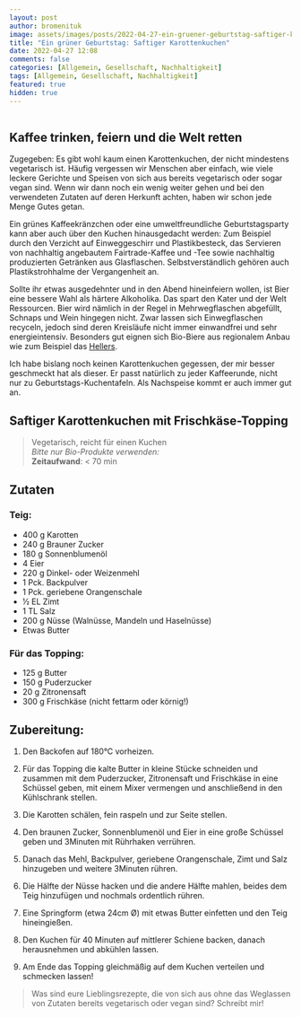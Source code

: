```yaml
---
layout: post
author: bromenituk
image: assets/images/posts/2022-04-27-ein-gruener-geburtstag-saftiger-karottenkuchen.png
title: "Ein grüner Geburtstag: Saftiger Karottenkuchen"
date: 2022-04-27 12:08
comments: false
categories: [Allgemein, Gesellschaft, Nachhaltigkeit]
tags: [Allgemein, Gesellschaft, Nachhaltigkeit]
featured: true
hidden: true
---
```


<img src="https://vg07.met.vgwort.de/na/8936ce2190d742a7a1d97c5631a31480" alt="" width="1" height="1" />

## Kaffee trinken, feiern und die Welt retten

Zugegeben: Es gibt wohl kaum einen Karottenkuchen, der nicht mindestens vegetarisch ist. Häufig vergessen wir Menschen aber einfach, wie viele leckere Gerichte und Speisen von sich aus bereits vegetarisch oder sogar vegan sind. Wenn wir dann noch ein wenig weiter gehen und bei den verwendeten Zutaten auf deren Herkunft achten, haben wir schon jede Menge Gutes getan.

Ein grünes Kaffeekränzchen oder eine umweltfreundliche Geburtstagsparty kann aber auch über den Kuchen hinausgedacht werden: Zum Beispiel durch den Verzicht auf Einweggeschirr und Plastikbesteck, das Servieren von nachhaltig angebautem Fairtrade-Kaffee und -Tee sowie nachhaltig produzierten Getränken aus Glasflaschen. Selbstverständlich gehören auch Plastikstrohhalme der Vergangenheit an.

Sollte ihr etwas ausgedehnter und in den Abend hineinfeiern wollen, ist Bier eine bessere Wahl als härtere Alkoholika. Das spart den Kater und der Welt Ressourcen. Bier wird nämlich in der Regel in Mehrwegflaschen abgefüllt, Schnaps und Wein hingegen nicht. Zwar lassen sich Einwegflaschen recyceln, jedoch sind deren Kreisläufe nicht immer einwandfrei und sehr energieintensiv. Besonders gut eignen sich Bio-Biere aus regionalem Anbau wie zum Beispiel das <a href="https://www.hellers.koeln/" target="_blank">Hellers</a>.

Ich habe bislang noch keinen Karottenkuchen gegessen, der mir besser geschmeckt hat als dieser. Er passt natürlich zu jeder Kaffeerunde, nicht nur zu Geburtstags-Kuchentafeln. Als Nachspeise kommt er auch immer gut an.


## Saftiger Karottenkuchen mit Frischkäse-Topping
> Vegetarisch, reicht für einen Kuchen \
> *Bitte nur Bio-Produkte verwenden:* \
> **Zeitaufwand**: &lt; 70 min

## Zutaten 

### Teig:
- 400 g Karotten
- 240 g Brauner Zucker
- 180 g Sonnenblumenöl
- 4 Eier
- 220 g Dinkel- oder Weizenmehl
- 1 Pck. Backpulver
- 1 Pck. geriebene Orangenschale
- ½ EL Zimt
- 1 TL Salz
- 200 g Nüsse (Walnüsse, Mandeln und Haselnüsse)
- Etwas Butter


### Für das Topping:
- 125 g Butter
- 150 g Puderzucker
- 20 g Zitronensaft
- 300 g Frischkäse (nicht fettarm oder körnig!)

## Zubereitung:

1. Den Backofen auf 180°C vorheizen.

2. Für das Topping die kalte Butter in kleine Stücke schneiden und zusammen mit dem Puderzucker, Zitronensaft und Frischkäse in eine Schüssel geben, mit einem Mixer vermengen und anschließend in den Kühlschrank stellen.

3. Die Karotten schälen, fein raspeln und zur Seite stellen.

4. Den braunen Zucker, Sonnenblumenöl und Eier in eine große Schüssel geben und 3Minuten mit Rührhaken verrühren.

5. Danach das Mehl, Backpulver, geriebene Orangenschale, Zimt und Salz hinzugeben und weitere 3Minuten rühren.

6. Die Hälfte der Nüsse hacken und die andere Hälfte mahlen, beides dem Teig hinzufügen und nochmals ordentlich rühren.

7. Eine Springform (etwa 24cm Ø) mit etwas Butter einfetten und den Teig hineingießen.

8. Den Kuchen für 40 Minuten auf mittlerer Schiene backen, danach herausnehmen und abkühlen lassen.

9. Am Ende das Topping gleichmäßig auf dem Kuchen verteilen und schmecken lassen!

> Was sind eure Lieblingsrezepte, die von sich aus ohne das Weglassen von Zutaten bereits vegetarisch oder vegan sind? Schreibt mir!
